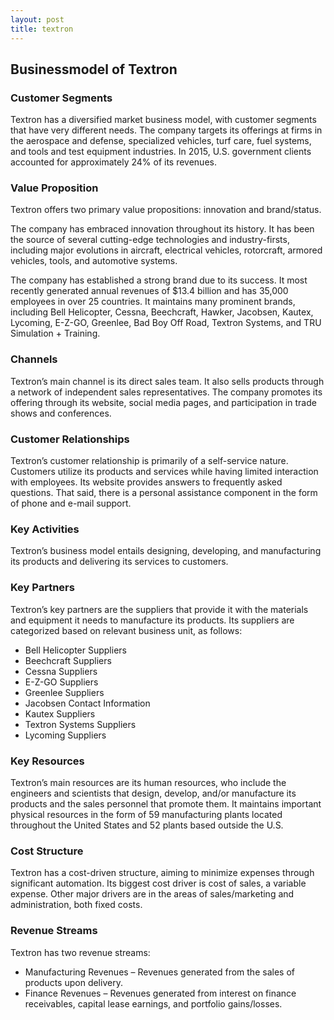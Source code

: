 ```yaml
---
layout: post
title: textron
---
```


Businessmodel of Textron
-------------------------

### Customer Segments

Textron has a diversified market business model, with customer segments that have very different needs. The company targets its offerings at firms in the aerospace and defense, specialized vehicles, turf care, fuel systems, and tools and test equipment industries. In 2015, U.S. government clients accounted for approximately 24% of its revenues.

### Value Proposition

Textron offers two primary value propositions: innovation and brand/status.

The company has embraced innovation throughout its history. It has been the source of several cutting-edge technologies and industry-firsts, including major evolutions in aircraft, electrical vehicles, rotorcraft, armored vehicles, tools, and automotive systems.

The company has established a strong brand due to its success. It most recently generated annual revenues of $13.4 billion and has 35,000 employees in over 25 countries. It maintains many prominent brands, including Bell Helicopter, Cessna, Beechcraft, Hawker, Jacobsen, Kautex, Lycoming, E-Z-GO, Greenlee, Bad Boy Off Road, Textron Systems, and TRU Simulation + Training.

### Channels

Textron’s main channel is its direct sales team. It also sells products through a network of independent sales representatives. The company promotes its offering through its website, social media pages, and participation in trade shows and conferences.

### Customer Relationships

Textron’s customer relationship is primarily of a self-service nature. Customers utilize its products and services while having limited interaction with employees. Its website provides answers to frequently asked questions. That said, there is a personal assistance component in the form of phone and e-mail support.

### Key Activities

Textron’s business model entails designing, developing, and manufacturing its products and delivering its services to customers.

### Key Partners

Textron’s key partners are the suppliers that provide it with the materials and equipment it needs to manufacture its products. Its suppliers are categorized based on relevant business unit, as follows:

 * Bell Helicopter Suppliers
* Beechcraft Suppliers
* Cessna Suppliers
* E-Z-GO Suppliers
* Greenlee Suppliers
* Jacobsen Contact Information
* Kautex Suppliers
* Textron Systems Suppliers
* Lycoming Suppliers
 ### Key Resources

Textron’s main resources are its human resources, who include the engineers and scientists that design, develop, and/or manufacture its products and the sales personnel that promote them. It maintains important physical resources in the form of 59 manufacturing plants located throughout the United States and 52 plants based outside the U.S.

### Cost Structure

Textron has a cost-driven structure, aiming to minimize expenses through significant automation. Its biggest cost driver is cost of sales, a variable expense. Other major drivers are in the areas of sales/marketing and administration, both fixed costs.

### Revenue Streams

Textron has two revenue streams:

 * Manufacturing Revenues – Revenues generated from the sales of products upon delivery.
* Finance Revenues – Revenues generated from interest on finance receivables, capital lease earnings, and portfolio gains/losses.

